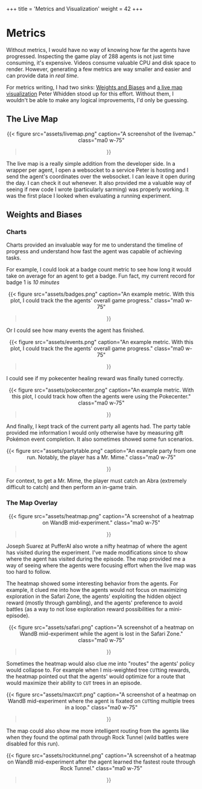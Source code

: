 +++
title = 'Metrics and Visualization'
weight = 42
+++

# Metrics

Without metrics, I would have no way of knowing how far the agents have progressed. Inspecting the game play of 288 agents is not just time consuming, it's expensive. Videos consume valuable CPU and disk space to render. However, generating a few metrics are way smaller and easier and can provide data in _real time_.

For metrics writing, I had two sinks: [Weights and Biases](https://wandb.ai/) and [a live map visualization](https://pwhiddy.github.io/pokerl-map-viz/) Peter Whidden stood up for this effort. Without them, I wouldn't be able to make any logical improvements, I'd only be guessing.

## The Live Map

<div style="text-align: center;">

{{< figure
  src="assets/livemap.png"
  caption="A screenshot of the livemap."
  class="ma0 w-75"
>}}

</div>


The live map is a really simple addition from the developer side. In a wrapper per agent, I open a websocket to a service Peter is hosting and I send the agent's coordinates over the websocket. I can leave it open during the day. I can check it out whenever. It also provided me a valuable way of seeing if new code I wrote (particularly sarming) was properly working. It was the first place I looked when evaluating a running experiment.

## Weights and Biases

### Charts

Charts provided an invaluable way for me to understand the timeline of progress and understand how fast the agent was capable of achieving tasks.

For example, I could look at a badge count metric to see how long it would take on average for an agent to get a badge. Fun fact, my current record for badge 1 is _10 minutes_

<div style="text-align: center;">

{{< figure
  src="assets/badges.png"
  caption="An example metric. With this plot, I could track the the agents' overall game progress."
  class="ma0 w-75"
>}}

</div>

Or I could see how many events the agent has finished.

<div style="text-align: center;">

{{< figure
  src="assets/events.png"
  caption="An example metric. With this plot, I could track the the agents' overall game progress."
  class="ma0 w-75"
>}}

</div>

I could see if my pokecenter healing reward was finally tuned correctly.

<div style="text-align: center;">

{{< figure
  src="assets/pokecenter.png"
  caption="An example metric. With this plot, I could track how often the agents were using the Pokecenter."
  class="ma0 w-75"
>}}

</div>

And finally, I kept track of the current party all agents had. The party table provided me information I would only otherwise have by measuring gift Pokémon event completion. It also sometimes showed some fun scenarios.

<div style="text-align: center;">

{{< figure
  src="assets/partytable.png"
  caption="An example party from one run. Notably, the player has a Mr. Mime."
  class="ma0 w-75"
>}}

</div>

For context, to get a Mr. Mime, the player must catch an Abra (extremely difficult to catch) and then perform an in-game train.


### The Map Overlay

<div style="text-align: center;">

{{< figure
  src="assets/heatmap.png"
  caption="A screenshot of a heatmap on WandB mid-experiment."
  class="ma0 w-75"
>}}

</div>

Joseph Suarez at PufferAI also wrote a nifty heatmap of where the agent has visited during the experiment. I've made modifications since to show where the agent has visited during the episode. The map provided me a way of seeing where the agents were focusing effort when the live map was too hard to follow.

The heatmap showed some interesting behavior from the agents. For example, it clued me into how the agents would not focus on maximizing exploration in the Safari Zone, the agents' exploiting the hidden object reward (mostly through gambling), and the agents' preference to avoid battles (as a way to not lose exploration reward possibilities for a mini-episode). 

<div style="text-align: center;">

{{< figure
  src="assets/safari.png"
  caption="A screenshot of a heatmap on WandB mid-experiment while the agent is lost in the Safari Zone."
  class="ma0 w-75"
>}}

</div>

Sometimes the heatmap would also clue me into "routes" the agents' policy would collapse to. For example when I mis-weighted tree `CUT`ting rewards, the heatmap pointed out that the agents' would optimize for a route that would maximize their ability to `CUT` trees in an episode.

<div style="text-align: center;">

{{< figure
  src="assets/max`CUT`.png"
  caption="A screenshot of a heatmap on WandB mid-experiment where the agent is fixated on `CUT`ting multiple trees in a loop."
  class="ma0 w-75"
>}}

</div>

The map could also show me more intelligent routing from the agents like when they found the optimal path through Rock Tunnel (wild battles were disabled for this run).

<div style="text-align: center;">

{{< figure
  src="assets/rocktunnel.png"
  caption="A screenshot of a heatmap on WandB mid-experiment after the agent learned the fastest route through Rock Tunnel."
  class="ma0 w-75"
>}}

</div>